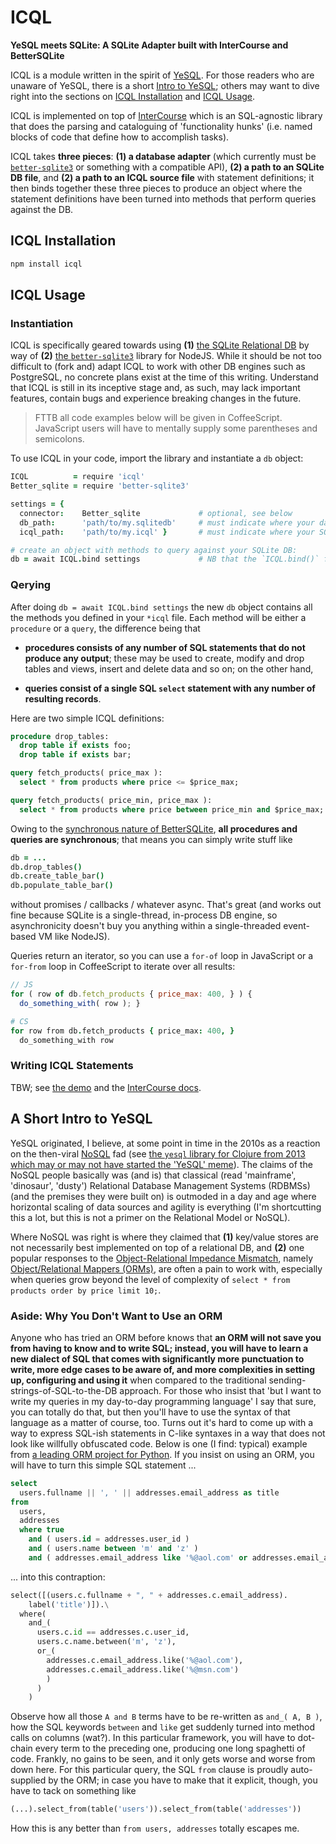 


# ICQL

**YeSQL meets SQLite: A SQLite Adapter built with InterCourse and BetterSQLite**

ICQL is a module written in the spirit of [YeSQL](https://duckduckgo.com/?q=YeSQL&t=lm&ia=software). For
those readers who are unaware of YeSQL, there is a short [Intro to YeSQL](#a-short-intro-to-yesql); others
may want to dive right into the sections on [ICQL Installation](#icql-installation) and [ICQL
Usage](#icql-usage).

ICQL is implemented on top of [InterCourse](https://github.com/loveencounterflow/intercourse) which is an
SQL-agnostic library that does the parsing and cataloguing of 'functionality hunks' (i.e. named blocks of
code that define how to accomplish tasks).

ICQL takes **three pieces**: **(1) a database adapter** (which currently must be
[`better-sqlite3`](https://github.com/JoshuaWise/better-sqlite3) or something with a compatible API), **(2)
a path to an SQLite DB file**, and **(2) a path to an ICQL source file** with statement definitions; it then
binds together these three pieces to produce an object where the statement definitions have been turned into
methods that perform queries against the DB.


## ICQL Installation

```bash
npm install icql
```

## ICQL Usage

### Instantiation

ICQL is specifically geared towards using **(1)** [the SQLite Relational DB](http://sqlite.org/) by way of
**(2)** [the `better-sqlite3`](https://github.com/JoshuaWise/better-sqlite3) library for NodeJS. While it
should be not too difficult to (fork and) adapt ICQL to work with other DB engines such as PostgreSQL, no
concrete plans exist at the time of this writing. Understand that ICQL is still in its inceptive stage and,
as such, may lack important features, contain bugs and experience breaking changes in the future.

> FTTB all code examples below will be given in CoffeeScript. JavaScript users will have to mentally supply
> some parentheses and semicolons.

To use ICQL in your code, import the library and instantiate a `db` object:

```coffee
ICQL          = require 'icql'
Better_sqlite = require 'better-sqlite3'

settings = {
  connector:    Better_sqlite             # optional, see below
  db_path:      'path/to/my.sqlitedb'     # must indicate where your database file is / will be created
  icql_path:    'path/to/my.icql' }       # must indicate where your SQL statements file is

# create an object with methods to query against your SQLite DB:
db = await ICQL.bind settings             # NB that the `ICQL.bind()` function is currently asynchronous
```

### Qerying

After doing `db = await ICQL.bind settings` the new `db` object contains all the methods you defined in your
`*icql` file. Each method will be either a `procedure` or a `query`, the difference being that

* **procedures consists of any number of SQL statements that do not produce any output**; these may be used
  to create, modify and drop tables and views, insert and delete data and so on; on the other hand,

* **queries consist of a single SQL `select` statement with any number of resulting records**.

Here are two simple ICQL definitions:

```sql
procedure drop_tables:
  drop table if exists foo;
  drop table if exists bar;

query fetch_products( price_max ):
  select * from products where price <= $price_max;

query fetch_products( price_min, price_max ):
  select * from products where price between price_min and $price_max;
```

Owing to the [synchronous nature of
BetterSQLite](https://github.com/JoshuaWise/better-sqlite3#why-should-i-use-this-instead-of-node-sqlite3),
**all procedures and queries are synchronous**; that means you can simply write stuff like

```coffee
db = ...
db.drop_tables()
db.create_table_bar()
db.populate_table_bar()
```

without promises / callbacks / whatever async. That's great (and works out fine because SQLite is a
single-thread, in-process DB engine, so asynchronicity doesn't buy you anything within a single-threaded
event-based VM like NodeJS).

Queries return an iterator, so you can use a `for-of` loop in JavaScript or a `for-from` loop in
CoffeeScript to iterate over all results:

```js
// JS
for ( row of db.fetch_products { price_max: 400, } ) {
  do_something_with( row ); }
```

```coffee
# CS
for row from db.fetch_products { price_max: 400, }
  do_something_with row
```


### Writing ICQL Statements

TBW; see [the demo]() and the [InterCourse docs](https://github.com/loveencounterflow/intercourse).

## A Short Intro to YeSQL

YeSQL originated, I believe, at some point in time in the 2010s as a reaction on the then-viral
[NoSQL](https://duckduckgo.com/?q=NoSQL&t=lm&ia=software) fad (see [the `yesql` library for Clojure from
2013 which may or may not have started the 'YeSQL' meme](https://github.com/krisajenkins/yesql)). The claims
of the NoSQL people basically was (and is) that classical (read 'mainframe', 'dinosaur', 'dusty') Relational
Database Management Systems (RDBMSs) (and the premises they were built on) is outmoded in a day and age
where horizontal scaling of data sources and agility is everything (I'm shortcutting this a lot, but this is
not a primer on the Relational Model or NoSQL).

Where NoSQL was right is where they claimed that **(1)** key/value stores are not necessarily best
implemented on top of a relational DB, and **(2)** one popular responses to the [Object-Relational Impedance
Mismatch](http://wiki.c2.com/?ObjectRelationalImpedanceMismatch), namely [Object/Relational Mappers
(ORMs)](https://en.wikipedia.org/wiki/Object-relational_mapping), are often a pain to work with, especially
when queries grow beyond the level of complexity of `select * from products order by price limit 10;`.


### Aside: Why You Don't Want to Use an ORM

Anyone who has tried an ORM before knows that **an ORM will not save you from having to know and to write
SQL; instead, you will have to learn a new dialect of SQL that comes with significantly more punctuation to
write, more edge cases to be aware of, and more complexities in setting up, configuring and using it** when
compared to the traditional sending-strings-of-SQL-to-the-DB approach. For those who insist that 'but I want
to write my queries in my day-to-day programming language' I say that sure, you can totally do that, but
then you'll have to use the syntax of that language as a matter of course, too. Turns out it's hard to come
up with a way to express SQL-ish statements in C-like syntaxes in a way that does not look like willfully
obfuscated code. Below is one (I find: typical) example from [a leading ORM project for
Python](https://www.sqlalchemy.org). If you insist on using an ORM, you will have to turn this simple SQL
statement ...

```sql
select
  users.fullname || ', ' || addresses.email_address as title
from
  users,
  addresses
  where true
    and ( users.id = addresses.user_id )
    and ( users.name between 'm' and 'z' )
    and ( addresses.email_address like '%@aol.com' or addresses.email_address like '%@msn.com' );
```

... into this contraption:

```py
select([(users.c.fullname + ", " + addresses.c.email_address).
    label('title')]).\
  where(
    and_(
      users.c.id == addresses.c.user_id,
      users.c.name.between('m', 'z'),
      or_(
        addresses.c.email_address.like('%@aol.com'),
        addresses.c.email_address.like('%@msn.com')
        )
      )
    )
```

Observe how all those `A and B` terms have to be re-written as `and_( A, B )`, how the SQL keywords
`between` and `like` get suddenly turned into method calls on columns (wat?). In this particular framework,
you will have to dot-chain every term to the preceding one, producing one long spaghetti of code. Frankly,
no gains to be seen, and it only gets worse and worse from down here. For this particular query, the SQL
`from` clause is proudly auto-supplied by the ORM; in case you have to make that it explicit, though, you
have to tack on something like

```py
(...).select_from(table('users')).select_from(table('addresses'))
```

How this is any better than `from users, addresses` totally escapes me.




